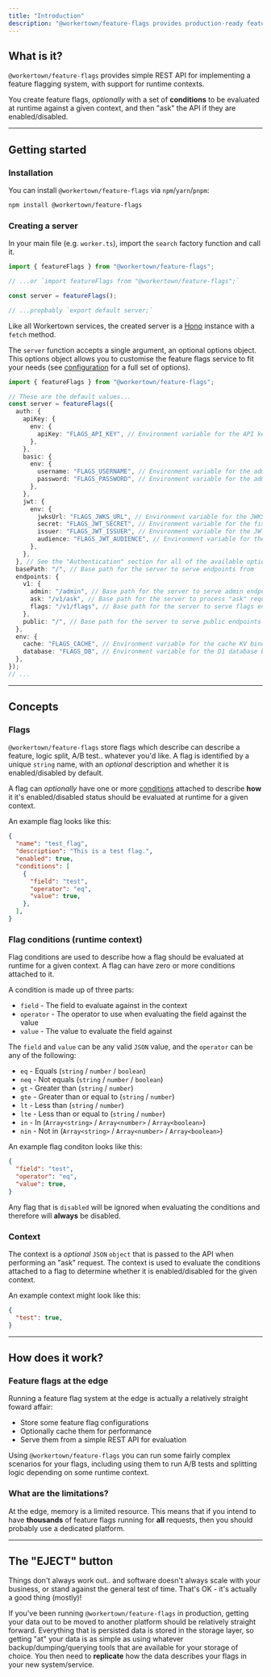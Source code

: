 ```yaml
---
title: "Introduction"
description: "@workertown/feature-flags provides production-ready feature flags, with support for runtime contexts, at the edge."
---
```


## What is it?

`@workertown/feature-flags` provides simple REST API for implementing a feature
flagging system, with support for runtime contexts.

You create feature flags, *optionally* with a set of **conditions** to be
evaluated at runtime against a given context, and then "ask" the API if they are
enabled/disabled.

---

## Getting started

### Installation

You can install `@workertown/feature-flags` via `npm`/`yarn`/`pnpm`:

```bash
npm install @workertown/feature-flags
```

### Creating a server

In your main file (e.g. `worker.ts`), import the `search` factory function and
call it.

```ts
import { featureFlags } from "@workertown/feature-flags";

// ...or `import featureFlags from "@workertown/feature-flags";`

const server = featureFlags();

// ...propbably `export default server;`
```

Like all Workertown services, the created server is a [Hono](https://hono.dev)
instance with a `fetch` method.

The `server` function accepts a single argument, an optional options object.
This options object allows you to customise the feature flags service to fit
your needs (see [configuration](/docs/packages/feature-flags/configuration) for
a full set of options).

```ts
import { featureFlags } from "@workertown/feature-flags";

// These are the default values...
const server = featureFlags({
  auth: {
    apiKey: {
      env: {
        apiKey: "FLAGS_API_KEY", // Environment variable for the API key
      },
    },
    basic: {
      env: {
        username: "FLAGS_USERNAME", // Environment variable for the admin username
        password: "FLAGS_PASSWORD", // Environment variable for the admin password
      },
    },
    jwt: {
      env: {
        jwksUrl: "FLAGS_JWKS_URL", // Environment variable for the JWKS URL
        secret: "FLAGS_JWT_SECRET", // Environment variable for the fixed JWT secret
        issuer: "FLAGS_JWT_ISSUER", // Environment variable for the JWT issuer
        audience: "FLAGS_JWT_AUDIENCE", // Environment variable for the JWT audience
      },
    },
  }, // See the "Authentication" section for all of the available options in `auth`
  basePath: "/", // Base path for the server to serve endpoints from
  endpoints: {
    v1: {
      admin: "/admin", // Base path for the server to serve admin endpoints from
      ask: "/v1/ask", // Base path for the server to process "ask" requests from
      flags: "/v1/flags", // Base path for the server to serve flags endpoints from
    },
    public: "/", // Base path for the server to serve public endpoints from
  },
  env: {
    cache: "FLAGS_CACHE", // Environment variable for the cache KV binding (Cloudflare Workers only)
    database: "FLAGS_DB", // Environment variable for the D1 database binding (Cloudflare Workers only)
  },
});
// ...
```

---

## Concepts

### Flags

`@workertown/feature-flags` store flags which describe can describe a feature,
logic split, A/B test.. whatever you'd like. A flag is identified by a unique
`string` name, with an *optional* description and whether it is enabled/disabled
by default.

A flag can *optionally* have one or more
[conditions](#flag-conditions-runtime-context) attached to describe **how** it
it's enabled/disabled status should be evaluated at runtime for a given context.

An example flag looks like this:

```json
{
  "name": "test_flag",
  "description": "This is a test flag.",
  "enabled": true,
  "conditions": [
    {
      "field": "test",
      "operator": "eq",
      "value": true,
    },
  ],
}
```

### Flag conditions (runtime context)

Flag conditions are used to describe how a flag should be evaluated at runtime
for a given context. A flag can have zero or more conditions attached to it.

A condition is made up of three parts:

- `field` - The field to evaluate against in the context
- `operator` - The operator to use when evaluating the field against the value
- `value` - The value to evaluate the field against

The `field` and `value` can be any valid `JSON` value, and the `operator` can be
any of the following:

- `eq` - Equals (`string` / `number` / `boolean`)
- `neq` - Not equals (`string` / `number` / `boolean`)
- `gt` - Greater than (`string` / `number`)
- `gte` - Greater than or equal to (`string` / `number`)
- `lt` - Less than (`string` / `number`)
- `lte` - Less than or equal to (`string` / `number`)
- `in` - In (`Array<string>` / `Array<number>` / `Array<boolean>`)
- `nin` - Not in (`Array<string>` / `Array<number>` / `Array<boolean>`)

An example flag conditon looks like this:

```json
{
  "field": "test",
  "operator": "eq",
  "value": true,
}
```

Any flag that is `disabled` will be ignored when evaluating the conditions and
therefore will **always** be disabled.

### Context

The context is a *optional* `JSON` `object` that is passed to the API when
performing an "ask" request. The context is used to evaluate the conditions
attached to a flag to determine whether it is enabled/disabled for the given
context.

An example context might look like this:

```json
{
  "test": true,
}
```

---

## How does it work?

### Feature flags at the edge

Running a feature flag system at the edge is actually a relatively straight
foward affair:

- Store some feature flag configurations
- Optionally cache them for performance
- Serve them from a simple REST API for evaluation

Using `@workertown/feature-flags` you can run some fairly complex scenarios for
your flags, including using them to run A/B tests and splitting logic depending
on some runtime context.

### What are the limitations?

At the edge, memory is a limited resource. This means that if you intend to have
**thousands** of feature flags running for **all** requests, then you should
probably use a dedicated platform.

---

## The "EJECT" button

Things don't always work out.. and software doesn't always scale with your
business, or stand against the general test of time. That's OK - it's actually
a good thing (mostly)!

If you've been running `@workertown/feature-flags` in production, getting your
data out to be moved to another platform should be relatively straight forward.
Everything that is persisted data is stored in the storage layer, so getting
"at" your data is as simple as using whatever backup/dumping/querying tools that
are available for your storage of choice. You then need to **replicate** how the
data describes your flags in your new system/service.
